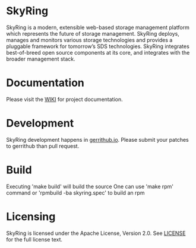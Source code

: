 # SkyRing
SkyRing is a modern, extensible web-based storage management platform which represents the future of storage management. SkyRing deploys, manages and monitors various storage technologies and provides a pluggable framework for tomorrow’s SDS technologies. SkyRing integrates best-of-breed open source components at its core, and integrates with the broader management stack.

# Documentation
Please visit the [WIKI](https://github.com/skyrings/skyring/wiki) for project documentation.

# Development
SkyRing development happens in [gerrithub.io](https://review.gerrithub.io/#/admin/projects/skyrings/skyring).  Please submit your patches to gerrithub than pull request.

# Build
Executing 'make build' will build the source
One can use 'make rpm' command or 'rpmbuild -ba skyring.spec' to build an rpm

# Licensing
SkyRing is licensed under the Apache License, Version 2.0.  See [LICENSE](https://github.com/skyrings/skyring/blob/master/LICENSE) for the full license text.
